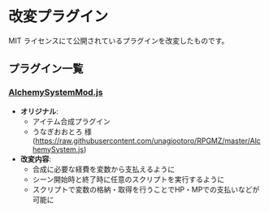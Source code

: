 # 改変プラグイン
MIT ライセンスにて公開されているプラグインを改変したものです。

## プラグイン一覧

### [AlchemySystemMod.js](./AlchemySystemMod.js)
- **オリジナル**:
    - アイテム合成プラグイン
    - うなぎおおとろ 様 (https://raw.githubusercontent.com/unagiootoro/RPGMZ/master/AlchemySystem.js)
- **改変内容**:  
    - 合成に必要な経費を変数から支払えるように
    - シーン開始時と終了時に任意のスクリプトを実行するように
    - スクリプトで変数の格納・取得を行うことでHP・MPでの支払いなどが可能に
